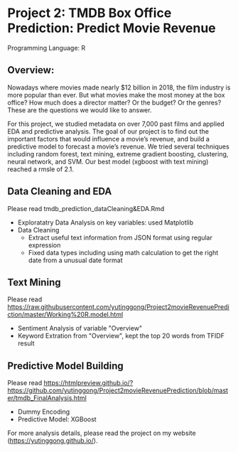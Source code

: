 # Project 2: TMDB Box Office Prediction: Predict Movie Revenue
Programming Language: R

## Overview:
Nowadays where movies made nearly $12 billion in 2018, the film industry is more popular than ever. But what movies make the most money at the box office? How much does a director matter? Or the budget? Or the genres? These are the questions we would like to answer. 

For this project, we studied metadata on over 7,000 past films and applied EDA and predictive analysis. The goal of our project is to find out the important factors that would influence a movie’s revenue, and build a predictive model to forecast a movie’s revenue. 
We tried several techniques including random forest, text mining, extreme gradient boosting, clustering, neural network, and SVM. Our best model (xgboost with text mining) reached a rmsle of 2.1.

## Data Cleaning and EDA
Please read tmdb_prediction_dataCleaning&EDA.Rmd
* Exploratatry Data Analysis on key variables: used Matplotlib
* Data Cleaning
  * Extract useful text information from JSON format using regular expression
  * Fixed data types including using math calculation to get the right date from a unusual date format
 
## Text Mining
Please read https://raw.githubusercontent.com/yutinggong/Project2movieRevenuePrediction/master/Working%20R.model.html
* Sentiment Analysis of variable "Overview" 
* Keyword Extration from "Overview", kept the top 20 words from TFIDF result

## Predictive Model Building
Please read https://htmlpreview.github.io/?https://github.com/yutinggong/Project2movieRevenuePrediction/blob/master/tmdb_FinalAnalysis.html
* Dummy Encoding
* Predictive Model: XGBoost


For more analysis details, please read the project on my website (https://yutinggong.github.io/).

